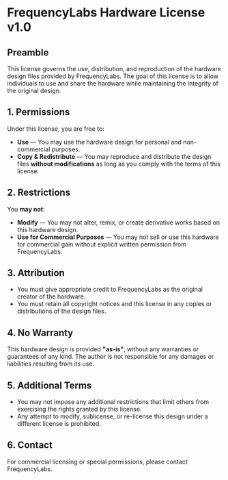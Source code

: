 # FrequencyLabs Hardware License v1.0

## **Preamble**  
This license governs the use, distribution, and reproduction of the hardware design files provided by FrequencyLabs. The goal of this license is to allow individuals to use and share the hardware while maintaining the integrity of the original design.  

## **1. Permissions**  
Under this license, you are free to:  
- **Use** — You may use the hardware design for personal and non-commercial purposes.  
- **Copy & Redistribute** — You may reproduce and distribute the design files **without modifications** as long as you comply with the terms of this license.  

## **2. Restrictions**  
You **may not**:  
- **Modify** — You may not alter, remix, or create derivative works based on this hardware design.  
- **Use for Commercial Purposes** — You may not sell or use this hardware for commercial gain without explicit written permission from FrequencyLabs.  

## **3. Attribution**  
- You must give appropriate credit to FrequencyLabs as the original creator of the hardware.  
- You must retain all copyright notices and this license in any copies or distributions of the design files.  

## **4. No Warranty**  
This hardware design is provided **"as-is"**, without any warranties or guarantees of any kind. The author is not responsible for any damages or liabilities resulting from its use.  

## **5. Additional Terms**  
- You may not impose any additional restrictions that limit others from exercising the rights granted by this license.  
- Any attempt to modify, sublicense, or re-license this design under a different license is prohibited.  

## **6. Contact**  
For commercial licensing or special permissions, please contact FrequencyLabs.  
